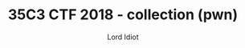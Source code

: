 ---
title: 35C3 CTF 2018 - collection (pwn)
external_url: https://lordidiot.github.io/2018-12-30/35c3-ctf-2018-collection/
author: Lord Idiot
---